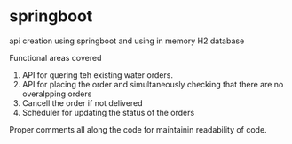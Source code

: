 # springboot
api creation using springboot and using in memory H2 database 

Functional areas covered
1. API for quering teh existing water orders.
2. API for placing the order and simultaneously checking that there are no overalpping orders
3. Cancell the order if not delivered
4. Scheduler for updating the status of the orders

Proper comments all along the code for maintainin readability of code.
